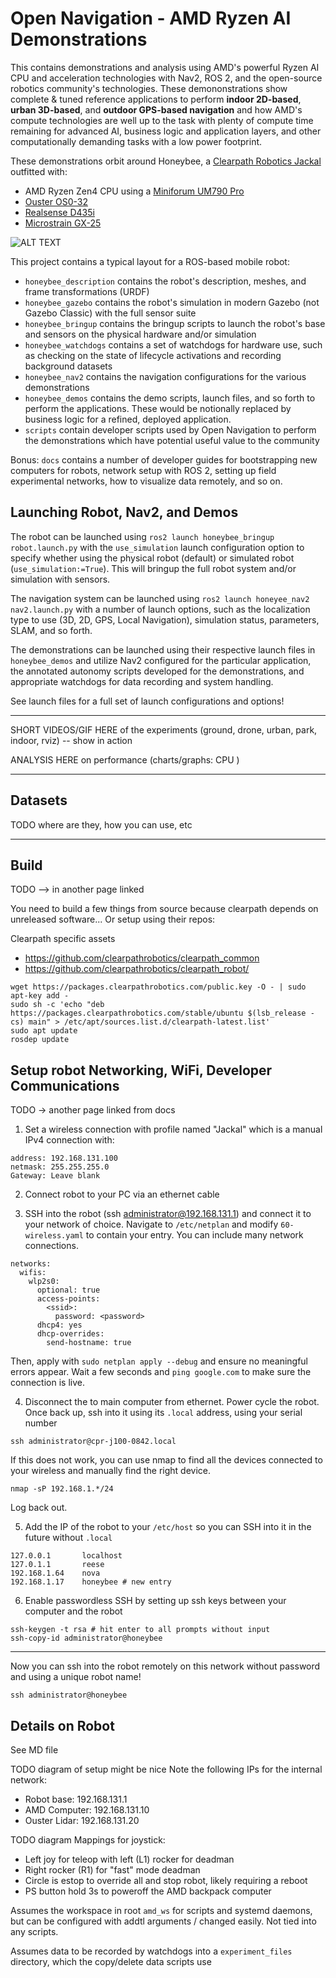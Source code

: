 # Open Navigation - AMD Ryzen AI Demonstrations

This contains demonstrations and analysis using AMD's powerful Ryzen AI CPU and acceleration technologies with Nav2, ROS 2, and the open-source robotics community's technologies. These demononstrations show complete & tuned reference applications to perform **indoor 2D-based**, **urban 3D-based**, and **outdoor GPS-based navigation** and how AMD's compute technologies are well up to the task with plenty of compute time remaining for advanced AI, business logic and application layers, and other computationally demanding tasks with a low power footprint.

These demonstrations orbit around Honeybee, a [Clearpath Robotics Jackal](https://clearpathrobotics.com/jackal-small-unmanned-ground-vehicle/) outfitted with:
- AMD Ryzen Zen4 CPU using a [Miniforum UM790 Pro](https://store.minisforum.com/products/minisforum-um790-pro)
- [Ouster OS0-32](https://ouster.com/products/hardware/os0-lidar-sensor)
- [Realsense D435i](https://www.intelrealsense.com/depth-camera-d435i/)
- [Microstrain GX-25](https://www.microstrain.com/inertial-sensors/3dm-gx5-25)

![ALT TEXT](./honeybee_demos/images/opennav_amd_ggb.png)

This project contains a typical layout for a ROS-based mobile robot:
- `honeybee_description` contains the robot's description, meshes, and frame transformations (URDF)
- `honeybee_gazebo` contains the robot's simulation in modern Gazebo (not Gazebo Classic) with the full sensor suite
- `honeybee_bringup` contains the bringup scripts to launch the robot's base and sensors on the physical hardware and/or simulation
- `honeybee_watchdogs` contains a set of watchdogs for hardware use, such as checking on the state of lifecycle activations and recording background datasets
- `honeybee_nav2` contains the navigation configurations for the various demonstrations
- `honeybee_demos` contains the demo scripts, launch files, and so forth to perform the applications. These would be notionally replaced by business logic for a refined, deployed application.
- `scripts` contain developer scripts used by Open Navigation to perform the demonstrations which have potential useful value to the community

Bonus: `docs` contains a number of developer guides for bootstrapping new computers for robots, network setup with ROS 2, setting up field experimental networks, how to visualize data remotely, and so on.


## Launching Robot, Nav2, and Demos

The robot can be launched using `ros2 launch honeybee_bringup robot.launch.py` with the `use_simulation` launch configuration option to specify whether using the physical robot (default) or simulated robot (`use_simulation:=True`). This will bringup the full robot system and/or simulation with sensors.

The navigation system can be launched using `ros2 launch honeyee_nav2 nav2.launch.py` with a number of launch options, such as the localization type to use (3D, 2D, GPS, Local Navigation), simulation status, parameters, SLAM, and so forth.

The demonstrations can be launched using their respective launch files in `honeybee_demos` and utilize Nav2 configured for the particular application, the annotated autonomy scripts developed for the demonstrations, and appropriate watchdogs for data recording and system handling.

See launch files for a full set of launch configurations and options!

---

SHORT VIDEOS/GIF HERE of the experiments (ground, drone, urban, park, indoor, rviz) -- show in action

ANALYSIS HERE on performance (charts/graphs: CPU )

---

## Datasets 

TODO where are they, how you can use, etc

---

## Build 

TODO --> in another page linked

You need to build a few things from source because clearpath depends on unreleased software... Or setup using their repos:

Clearpath specific assets
- https://github.com/clearpathrobotics/clearpath_common
- https://github.com/clearpathrobotics/clearpath_robot/

```
wget https://packages.clearpathrobotics.com/public.key -O - | sudo apt-key add -
sudo sh -c 'echo "deb https://packages.clearpathrobotics.com/stable/ubuntu $(lsb_release -cs) main" > /etc/apt/sources.list.d/clearpath-latest.list'
sudo apt update
rosdep update
```


## Setup robot Networking, WiFi, Developer Communications

TODO -> another page linked from docs

1. Set a wireless connection with profile named "Jackal" which is a manual IPv4 connection with:

```
address: 192.168.131.100
netmask: 255.255.255.0
Gateway: Leave blank
```

2. Connect robot to your PC via an ethernet cable

3. SSH into the robot (ssh administrator@192.168.131.1) and connect it to your network of choice. Navigate to `/etc/netplan` and modify `60-wireless.yaml` to contain your entry. You can include many network connections.

```
networks:
  wifis:
    wlp2s0:
      optional: true
      access-points:
        <ssid>:
          password: <password>
      dhcp4: yes
      dhcp-overrides:
        send-hostname: true

```

Then, apply with `sudo netplan apply --debug` and ensure no meaningful errors appear. Wait a few seconds and `ping google.com` to make sure the connection is live.

4. Disconnect the to main computer from ethernet. Power cycle the robot. Once back up, ssh into it using its `.local` address, using your serial number

```
ssh administrator@cpr-j100-0842.local
```

If this does not work, you can use nmap to find all the devices connected to your wireless and manually find the right device.

```
nmap -sP 192.168.1.*/24
```

Log back out.

5. Add the IP of the robot to your `/etc/host` so you can SSH into it in the future without `.local`

```
127.0.0.1       localhost
127.0.1.1       reese
192.168.1.64    nova
192.168.1.17    honeybee # new entry
```

6. Enable passwordless SSH by setting up ssh keys between your computer and the robot

```
ssh-keygen -t rsa # hit enter to all prompts without input
ssh-copy-id administrator@honeybee
```

---

Now you can ssh into the robot remotely on this network without password and using a unique robot name!

```
ssh administrator@honeybee
```

## Details on Robot

See MD file

TODO diagram of setup might be nice
Note the following IPs for the internal network:
- Robot base: 192.168.131.1
- AMD Computer: 192.168.131.10
- Ouster Lidar: 192.168.131.20

TODO diagram
Mappings for joystick:
- Left joy for teleop with left (L1) rocker for deadman
- Right rocker (R1) for "fast" mode deadman
- Circle is estop to override all and stop robot, likely requiring a reboot
- PS button hold 3s to poweroff the AMD backpack computer

Assumes the workspace in root `amd_ws` for scripts and systemd daemons, but can be configured with addtl arguments / changed easily. Not tied into any scripts.

Assumes data to be recorded by watchdogs into a `experiment_files` directory, which the copy/delete data scripts use

